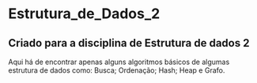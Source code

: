 # Estrutura_de_Dados_2

## Criado para a disciplina de Estrutura de dados 2

Aqui há de encontrar apenas alguns algoritmos básicos de algumas estrutura de dados como: Busca; Ordenação; Hash; Heap e Grafo.
